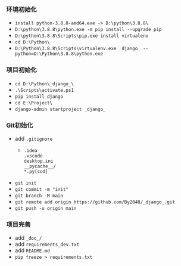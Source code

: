 
### 环境初始化
- `install python-3.8.8-amd64.exe -> D:\python\3.8.8\`
- `D:\python\3.8.8\python.exe -m pip install --upgrade pip`
- `D:\python\3.8.8\Scripts\pip.exe install virtualenv`
- `cd D:\Python\`
- `D:\Python\3.8.8\Scripts\virtualenv.exe _django_ --python=D:\Python\3.8.8\python.exe`

### 项目初始化
- `cd D:\Python\_django_\`
- `.\Scripts\activate.ps1`
- `pip install django`
- `cd E:\Project\`
- `django-admin startproject _django_`

### Git初始化
- add `.gitignore`
  - ```
    .idea
    .vscode
    desktop.ini
    __pycache__/
    *.py[cod]
    ```
- `git init`
- `git commit -m "init"`
- `git branch -M main`
- `git remote add origin https://github.com/By2048/_django_.git`
- `git push -u origin main`

### 项目完善
- add `_doc_/`
- add `requirements_dev.txt`
- add `README.md`
- `pip freeze > requirements.txt`
